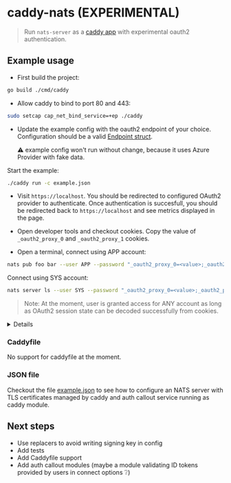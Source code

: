 # caddy-nats (EXPERIMENTAL)

> Run `nats-server` as a [caddy app](https://caddyserver.com/docs/extending-caddy#app-modules) with experimental oauth2 authentication.

## Example usage

- First build the project:

```bash
go build ./cmd/caddy
```

- Allow caddy to bind to port 80 and 443:

```bash
sudo setcap cap_net_bind_service=+ep ./caddy
```

- Update the example config with the oauth2 endpoint of your choice. Configuration should be a valid [Endpoint struct](https://github.com/charbonnierg/caddy-nats/blob/5af649f6c647dc63b94287288eebfddda712bcc8/oauthproxy/endpoint.go#L17).

  ⚠ example config won't run without change, because it uses Azure Provider with fake data.

Start the example:

```bash
./caddy run -c example.json
```

- Visit `https://localhost`. You should be redirected to configured OAuth2 provider to authenticate. Once authentication is succesfull, you should be redirected back to `https://localhost` and see metrics displayed in the page.

- Open developer tools and checkout cookies. Copy the value of `_oauth2_proxy_0` and `_oauth2_proxy_1` cookies.

- Open a terminal, connect using APP account:

```bash
nats pub foo bar --user APP --password "_oauth2_proxy_0=<value>;_oauth2_proxy_1=<value>"
```

Connect using SYS account:

```bash
nats server ls --user SYS --password "_oauth2_proxy_0=<value>;_oauth2_proxy_1=<value>"
```

> Note: At the moment, user is granted access for ANY account as long as OAuth2 session state can be decoded successfully
> from cookies.

<details>

- Client side:

```bash
> .\nats.exe pub foo bar --server tls://localhost --user APP --password "_oauth2_proxy_0=XhcPNJBIOLa4lc3AiGaD0yYwePPmbk6rfEBFcCt320RZRWDrU330_-SLkW1iDp8NIklG1IM_pBk1exBXi5nXTbHSmtYXF89LAtlAT4yzb0NVIT8nIZbcZ7J00O-FCYZlady37P_L9D2hzercH-TQ7SWBaFAR9zkGoao_7-uHn-2SWqOFaa7PIqLQvZ8UCmtnl0XEX9e1kHkWdQ23n12rDUiyik-p7E8jqaEG2E8ahNTDMpnawnWGLO6BB93sMLjDtGWWjlMkPJfoTfEtJZWkA7IZr14prClXMfru6BHy4rbBkWQUnTiS9Eu249ubizij0aU99S8wnEdEdrlbyoWfHwzkZZEaZf0SiApZdMZMbZqeGybJ409b38o4S9BWco0k2pYs_PLLbtweyguKG_HwMpcGin-mmEtV0vcXsbRbBmMcI218DkgHiv9O3arHt9P2I2E3ooYBGs5gQGwngoSHthNmci3WOsKWMFpjwTXD2BdeVtUlLxXKodhJK4BO1VHXbW_JYsrO0sDwbv0zPnDyScFuvIVUGXzKvMF_ycPVXB0KPaIG69nyJ7RBhDwTayK9wf8Zk-6S1rcAGScr73sBUDc0v_-DJh9bDIfwusX5_CzMcJVOBCnizLasv8BrNAqH_B5jmTL35D-UD9EzpWbseVywORACTlC8Xy-m1rhcTswZm150fel0eE3LVVLbPHNsjz1EO4iWj_lrbGioMdueKlw1Zi5b9FGiaeJVhqUIn8T_E6B257Cdot1y8lMGh6sCsdTHFtts5D4v5G81Sqxd0lyxIHyJ3Tt2PfPbrb0DVh35rS14nHezO7h8gkQIiZ9dzxMffqfO9youwFOmYZmLHrX2h_sdhSRW-mDZL_2fdNJicoE3s2oVzq4SDf-cjBuX_EKYQaiKEIar0nHVwCsEcZRoBxx1zyHLdXxZbRuKsPMtvYUXO0vzUJ6ooZx_Qm2AHk5zWxkWq6ihUMk2_BKUpa8aa8SmXpWmupI_QCEzHzv79g5fa3KB9qI2d4ODCV3mAaSyeNyCuIyGoKKI_0ucupYwAf1GUdfXRc1U4BgH-jVeGV1TOHkbp-UJWR65HymRP6Eyv6fOkAuR1OLZskpOslce61WGbw04hZTqnHIdAyPH57MIN1yMWtlKxs83Vnw-0yatKwGIewjXFxHkWCWUqW_7mXmSoXF9LYa3XTaBODZVFSo4HephYgHljAQ1kJN0JT5HF0moKtEvXkuoPcypgXtHqKhbPkQu3kbBVUnZOupN9ZwHkGodyIiBDGqvItT-X6H95CfAV3RQABbpsfF9hgUlgjVy8qk2bvMLGkoTd8cNiepMzHrC-dpE_3N3BykDAmNg_lvXcpAjRwPOMqKqjuCoZ5gs27_oX88hLK2UKm6F1QQ7dETUQ79exddDPCrhprXUrGz2awXo_oDNJszuHzaZ7Xd-Yh0Ok5tH4IW0lUt4y7dxRciLTKM_YUxcazRj8AJiYiXkM96vbAkQFQc66hUUH9M6KlUKxvOyL5u2GGlYxgI6D8332HxC0unHLvL7GrTYUfEuZ0OF17HwUoRHGnHSKx-w-cM8Qe6aUveYpwRiKv6JEHzCJvtPxd0I6rC9cOiIfWtiNQyA4l4gFMT9oBwl32TSZCq5iY_NAzA2lmzVSrvAddcYUI2mgq8BvajfhaqHBLmR8_mJq9Du1NXNPLqA8ry5MwC6gpOrufke3JGOp-ZLiqT5ulTmuN8T-2Bw2j45aDfG2qDO7zLaun1-U3o94OpBJgwPeeItTNpxEG8876f0yPNpgZY21L2kIO3866BuwlVWIfW9kZUQ2CXq-GQjM7HwI904CgpVE2hNR4tCSWHCdVrlgRD0tZhMN5fzR93uN6EIxL2DU1m35quRNEhfxuQJjn-L8LdbZPDu0sqgcFtb8-k9qEsWZRNLvTa0fYD_Qn83a9-gK14hZs9yXzG5HaoTrApJ678H_hfmi40bdXUuPBAvBz1Bud8Fj_q6sEyB2YUOXFty0Nu8OS8Ruuma7fmEu7hEMcwNv_j254JESHlE6sSqB4TwBk9xcbIQ-jWMe1OwIyhXv48Tk2bF4VtGxGkKv3Xjck8gd_wE-X-9t0yFDxxdpGobjb7zpO79vmcK8W8BHx3TXWo8Qap8_E3-R08oi-pOwy_VkZqx_kHOKiuTByJx_BXlwRJeoCa9a9j9IkUeWdshO1l54VtXfrRAMp8WurIiS27Nvg_2fNTy7lcHjSXw2ApI7ArMXf1LjzcmejPoeMTDKzgvm998I09H_SvYM7jvfJqXkqdQTuwmyBcAMSJwHZpIOBxFyWX9rjCe7j8cZTgANM4INDzRtYrZUuh8hgKQ16jMF01gbcuashbnXhp75yHhTvz-le9b-WaZExxsR66KfdsJd_gFBVHXRZDIEsvaVpBEzD8NBKwj9JPnl530ncgVXQJ-JOzQKvgf42iSfmE34mJ5FAyqJpTBsc5vrM5azETbgv2Tsh2tKLWSaZUCnZjnM9sxPBcETsTx4hIPttGEkDXee_NsP-dl_imIwwDjpM_r5IowTigeOjL6Ww6tDX5Ki4BPUs1X8zPWVwYaXys4XVmn8FbrBnv5M5kVkDYTIQFtg_PMirUm3hjhbnsnmxDRG36z0va8wSaSKzx9EyTIbgbjAc7T9_vXl40t_MvxMHwOxA8pLCQDom-0EDZbmc_r6HDAV-ch5yXpAyCvwXzc0QWv9q71Jj9Tcm1t1-oGmUDZv1fWBwfXCT8S9AffbRzLB8XhEF-wI3L0PFrQpPV78JwWFAHzevcZk-cBEhgG5NcgPtNXbPVbzTm2d3WKbvuVaH6RGaEHg75U4FqIK1ngYT2xpYJOZfmqqB8zxczDtqjxZlzSZrVCv3l2JY6fwliR00dfJivZwkYoVJaz46rlzZmLUgGEHk0IwSwj1qIFxYsWgCDygWuoJ86uuPqD7SiT_Aku3k374OE7epWAqBooToEO9s10OSOMJrkhHS3ZDc2OOPyfsdMDH7uAg_hZ8gahDnrte1PvXEgkj5O3qLeRMBDnmFsNFKpqcGBWA4-k__4ZoSL1QB128ztm6aM1TG8SXTnewV1VFUchv27XmFpNkXVbZF1846knbXBijd6saSBJNSt3ZerM1eQQcGT5yGsLhUdggMKI4c6P96bb1z1Zf66JMbOJJQ69uvdKsbwc9tJGAhMqlgpGqL1UBUxlz5-0r0ren6RHXrRWyGCJMWQuKs5pBELQViamYLjBDiUXyV50WYW9phPZnkw-8Y5n2NwRurBJcaqfqmsuCnTH6g3uoctjpmCw_PVGbtP5bZCHpot4IZXa3LIXUvzm_ZVUxKgRvyd3wGDZCthFRT1JPlAH2b12H0utHigxkseTYX4qozm3ocr3XPiGCsmW_07GO-efqg0iFCmt1RBR_hMFnO3rG1ob6JVa8oCXbxGfwxeGAIpMk821sUWccrIDOdRJ-8dFrhjj-cnbJDc69MJAQ_zf3b-z_DAgZK6Z7ZcuJMiFYo2BpiZqutTHorZhzAvpBABc-JLhRZMJm3EqjPvVB6Z2CL7y3GksIoef8Aa2k-r5t_qXPVcd2ZlJulF0pApTvVz2XCtJ0A2jgEDa0q5lelmu2rgsm8ucEE4cuoLwprPHWta7QLkr4nbBeSrIKLoSt2FHWOIDJ5E9F6gAAZVLg34JpfFk3Bed9vuzZGtoq-U_XC7jj4DbQ9A6gE61OsVdiCXehLIgY4Mcc3T1CRCCy9zxVqoMRW33cNTc9meFk5hlL8YEBbiOx8TtIGxrKP4sZ61qopm4g2TyfpEv4fsQR8PHEZ0ugYYdYkPKy8mz_b_A7Mbn_fQLeZS_1Fs9xYxkGZyF9r7dGehNlpyANd5hPkU2YlWYOhgsniARqB13NwyhWqNJX2Mw-t6PnmJjSkg;_oauth2_proxy_1=ZfT58OTXK9qo27zwmtwSq8pFbOEEqU1U_INKDsOvDIJE51HjhhXVNPZVtpCh773z2eVaEKRpvJ5goOjZ8TQT2dSf6hOd7lgsZQI62PlWIU2XMuaOcu_J_g4ZDdC8ux0CWUOEtgKXXuiuGxN-dRY_pbE6vw-EvK_BIWIOKV8ePe_JrpKI2A-ylOl-RUXH3bn8kVVDyukHb5-SNIF4_5a8FIW_IohHRyUVP0j3h3qdhfHSMW9qVQejD|1697311652|FUX-7SVnJxN3Od71Y-TzLGAqUdhezsIp6ieNVnwvsQQ="
21:29:32 Published 3 bytes to "foo"
```

- Server side:

```bash
2023/10/14 19:29:32.448 DEBUG   nats.server     127.0.0.1:16435 - cid:8 - Client connection created
2023/10/14 19:29:32.449 DEBUG   nats.server     127.0.0.1:16435 - cid:8 - Starting TLS client connection handshake
2023/10/14 19:29:32.450 DEBUG   events  event   {"name": "tls_get_certificate", "id": "db51c68e-0313-45d4-890d-13528520a565", "origin": "tls", "data": {"client_hello":{"CipherSuites":[49195,49199,49196,49200,52393,52392,49161,49171,49162,49172,156,157,47,53,49170,10,4865,4866,4867],"ServerName":"localhost","SupportedCurves":[29,23,24,25],"SupportedPoints":"AA==","SignatureSchemes":[2052,1027,2055,2053,2054,1025,1281,1537,1283,1539,513,515],"SupportedProtos":null,"SupportedVersions":[772,771],"Conn":{}}}}
2023/10/14 19:29:32.451 DEBUG   tls.handshake   choosing certificate    {"identifier": "localhost", "num_choices": 1}
2023/10/14 19:29:32.452 DEBUG   tls.handshake   default certificate selection results   {"identifier": "localhost", "subjects": ["localhost"], "managed": true, "issuer_key": "local", "hash": "0f14dc388dc9f7bd4c05fcb7f21f1ddc804d35e65e5695446aa32990ae24a55d"}
2023/10/14 19:29:32.452 DEBUG   tls.handshake   matched certificate in cache    {"remote_ip": "127.0.0.1", "remote_port": "16435", "subjects": ["localhost"], "managed": true, "expiration": "2023/10/15 06:57:12.000", "hash": "0f14dc388dc9f7bd4c05fcb7f21f1ddc804d35e65e5695446aa32990ae24a55d"}
2023/10/14 19:29:32.517 DEBUG   nats.server     127.0.0.1:16435 - cid:8 - TLS handshake complete
2023/10/14 19:29:32.517 DEBUG   nats.server     127.0.0.1:16435 - cid:8 - TLS version 1.3, cipher suite TLS_AES_128_GCM_SHA256
2023/10/14 19:29:32.519 DEBUG   nats.server     127.0.0.1:16435 - cid:8 - <<- [CONNECT {"verbose":false,"pedantic":false,"user":"APP","pass":"[REDACTED]","tls_required":true,"name":"NATS CLI Version 0.1.1","lang":"go","version":"1.30.0","protocol":1,"echo":true,"headers":true,"no_responders":true}]
2023/10/14 19:29:32.519 DEBUG   nats.server     ACCOUNT - <<- [PUB $SYS.REQ.USER.AUTH $SYS._INBOX.ZAM5CE1d.OuZGFxpp 6874]
2023/10/14 19:29:32.520 DEBUG   nats.server     ACCOUNT - <<- MSG_PAYLOAD: [omited]
2023/10/14 19:29:32.521 DEBUG   nats.server     pipe - cid:7 - ->> [MSG $SYS.REQ.USER.AUTH 1 $SYS._INBOX.ZAM5CE1d.OuZGFxpp 6874]
2023/10/14 19:29:32.521 DEBUG   nats.auth_callout       Received authorization request  {"payload": "<omited>"}
2023/10/14 19:29:32.523 INFO    oauth2.az       decoding session state: [omited]
2023/10/14 19:29:32.524 DEBUG   nats.server     pipe - cid:7 - <<- [PUB $SYS._INBOX.ZAM5CE1d.OuZGFxpp 1476]
2023/10/14 19:29:32.524 DEBUG   nats.server     pipe - cid:7 - <<- MSG_PAYLOAD: [omited]   <====== This is the auth response from auth callout service
2023/10/14 19:29:32.525 DEBUG   nats.server     ACCOUNT - <-> [DELSUB 6]
2023/10/14 19:29:32.525 DEBUG   nats.server     127.0.0.1:16435 - cid:8 - <<- [PING]
2023/10/14 19:29:32.525 DEBUG   nats.server     127.0.0.1:16435 - cid:8 - ->> [PONG]
2023/10/14 19:29:32.576 DEBUG   nats.server     127.0.0.1:16435 - cid:8 - <<- [PUB foo 3]
2023/10/14 19:29:32.576 DEBUG   nats.server     127.0.0.1:16435 - cid:8 - <<- MSG_PAYLOAD: ["bar"]
2023/10/14 19:29:32.576 DEBUG   nats.server     127.0.0.1:16435 - cid:8 - <<- [PING]
2023/10/14 19:29:32.576 DEBUG   nats.server     127.0.0.1:16435 - cid:8 - ->> [PONG]
2023/10/14 19:29:32.577 DEBUG   nats.server     127.0.0.1:16435 - cid:8 - Client connection closed: Client Closed
```

</details>

### Caddyfile

No support for caddyfile at the moment.

### JSON file

Checkout the file [example.json](./example.json) to see how to configure an NATS server with TLS certificates managed by caddy and auth callout service running as caddy module.

## Next steps

- Use replacers to avoid writing signing key in config
- Add tests
- Add Caddyfile support
- Add auth callout modules (maybe a module validating ID tokens provided by users in connect options ❔)

